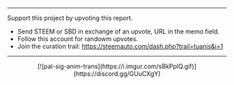 
---
Support this project by upvoting this report. 
- Send STEEM or SBD in exchange of an upvote, URL in the memo field.
- Follow this account for randowm upvotes.
- Join the curation trail: https://steemauto.com/dash.php?trail=tuanis&i=1

---


<center>[![pal-sig-anim-trans](https://i.imgur.com/sBkPplQ.gif)](https://discord.gg/GUuCXgY)</center>